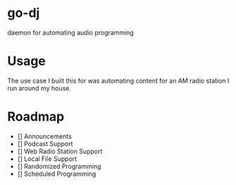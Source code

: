# go-dj
daemon for automating audio programming 

# Usage
The use case I built this for was automating content for an AM radio station I run around my house.

# Roadmap
- [] Announcements
- [] Podcast Support
- [] Web Radio Station Support
- [] Local File Support
- [] Randomized Programming
- [] Scheduled Programming